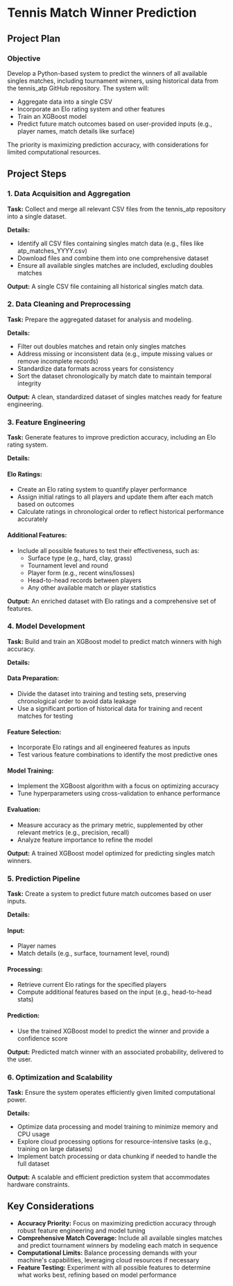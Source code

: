 # Tennis Match Winner Prediction

## Project Plan

### Objective
Develop a Python-based system to predict the winners of all available singles matches, including tournament winners, using historical data from the tennis_atp GitHub repository. The system will:
- Aggregate data into a single CSV
- Incorporate an Elo rating system and other features
- Train an XGBoost model
- Predict future match outcomes based on user-provided inputs (e.g., player names, match details like surface)

The priority is maximizing prediction accuracy, with considerations for limited computational resources.

## Project Steps

### 1. Data Acquisition and Aggregation
**Task:** Collect and merge all relevant CSV files from the tennis_atp repository into a single dataset.

**Details:**
- Identify all CSV files containing singles match data (e.g., files like atp_matches_YYYY.csv)
- Download files and combine them into one comprehensive dataset
- Ensure all available singles matches are included, excluding doubles matches

**Output:** A single CSV file containing all historical singles match data.

### 2. Data Cleaning and Preprocessing
**Task:** Prepare the aggregated dataset for analysis and modeling.

**Details:**
- Filter out doubles matches and retain only singles matches
- Address missing or inconsistent data (e.g., impute missing values or remove incomplete records)
- Standardize data formats across years for consistency
- Sort the dataset chronologically by match date to maintain temporal integrity

**Output:** A clean, standardized dataset of singles matches ready for feature engineering.

### 3. Feature Engineering
**Task:** Generate features to improve prediction accuracy, including an Elo rating system.

**Details:**

#### Elo Ratings:
- Create an Elo rating system to quantify player performance
- Assign initial ratings to all players and update them after each match based on outcomes
- Calculate ratings in chronological order to reflect historical performance accurately

#### Additional Features:
- Include all possible features to test their effectiveness, such as:
  - Surface type (e.g., hard, clay, grass)
  - Tournament level and round
  - Player form (e.g., recent wins/losses)
  - Head-to-head records between players
  - Any other available match or player statistics

**Output:** An enriched dataset with Elo ratings and a comprehensive set of features.

### 4. Model Development
**Task:** Build and train an XGBoost model to predict match winners with high accuracy.

**Details:**

#### Data Preparation:
- Divide the dataset into training and testing sets, preserving chronological order to avoid data leakage
- Use a significant portion of historical data for training and recent matches for testing

#### Feature Selection:
- Incorporate Elo ratings and all engineered features as inputs
- Test various feature combinations to identify the most predictive ones

#### Model Training:
- Implement the XGBoost algorithm with a focus on optimizing accuracy
- Tune hyperparameters using cross-validation to enhance performance

#### Evaluation:
- Measure accuracy as the primary metric, supplemented by other relevant metrics (e.g., precision, recall)
- Analyze feature importance to refine the model

**Output:** A trained XGBoost model optimized for predicting singles match winners.

### 5. Prediction Pipeline
**Task:** Create a system to predict future match outcomes based on user inputs.

**Details:**

#### Input:
- Player names
- Match details (e.g., surface, tournament level, round)

#### Processing:
- Retrieve current Elo ratings for the specified players
- Compute additional features based on the input (e.g., head-to-head stats)

#### Prediction:
- Use the trained XGBoost model to predict the winner and provide a confidence score

**Output:** Predicted match winner with an associated probability, delivered to the user.

### 6. Optimization and Scalability
**Task:** Ensure the system operates efficiently given limited computational power.

**Details:**
- Optimize data processing and model training to minimize memory and CPU usage
- Explore cloud processing options for resource-intensive tasks (e.g., training on large datasets)
- Implement batch processing or data chunking if needed to handle the full dataset

**Output:** A scalable and efficient prediction system that accommodates hardware constraints.

## Key Considerations
- **Accuracy Priority:** Focus on maximizing prediction accuracy through robust feature engineering and model tuning
- **Comprehensive Match Coverage:** Include all available singles matches and predict tournament winners by modeling each match in sequence
- **Computational Limits:** Balance processing demands with your machine's capabilities, leveraging cloud resources if necessary
- **Feature Testing:** Experiment with all possible features to determine what works best, refining based on model performance